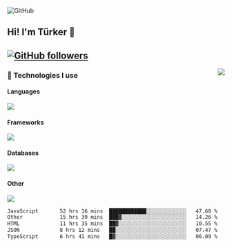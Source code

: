 ![GitHub](https://github.com/turkwr/turkwr/assets/63150613/e5462c44-ccab-48a0-8a33-9f1ea91ff35d)
<!-- ## Hi! I'm Türker 🖐️ -->

##  Hi! I'm Türker 👋
## [![GitHub followers](https://img.shields.io/github/followers/turkwr?color=333&label=Follow&logo=github&logoColor=fff&style=flat-square)](https://github.com/turkwr?tab=followers)
<a href="https://discord.com/users/162740870607536128">
 <img src="https://lanyard.cnrad.dev/api/162740870607536128?hideTimestamp=true&idleMessage=Just%20chillin'%20at%20the%20moment&bg=161a23&animated=true" align="right" />
</a>

### 🧠 Technologies I use
#### Languages
![](https://skillicons.dev/icons?i=js,ts,py,php,go&theme=dark&perline=6)
#### Frameworks
![](https://skillicons.dev/icons?i=next,react,nodejs,tailwind,bootstrap,express&theme=dark&perline=6)
#### Databases
![](https://skillicons.dev/icons?i=mongodb,mysql,sqlite,postgres&theme=dark&perline=6)
#### Other
![](https://skillicons.dev/icons?i=github,git,figma,photoshop,cloudflare,vercel,replit,vscode,visualstudio,discord&theme=dark&perline=6)


<!--START_SECTION:waka-->

```txt
JavaScript       52 hrs 16 mins  ████████████░░░░░░░░░░░░░   47.60 %
Other            15 hrs 39 mins  ███▓░░░░░░░░░░░░░░░░░░░░░   14.26 %
HTML             11 hrs 35 mins  ██▓░░░░░░░░░░░░░░░░░░░░░░   10.55 %
JSON             8 hrs 12 mins   ██░░░░░░░░░░░░░░░░░░░░░░░   07.47 %
TypeScript       6 hrs 41 mins   █▓░░░░░░░░░░░░░░░░░░░░░░░   06.09 %
```

<!--END_SECTION:waka-->
